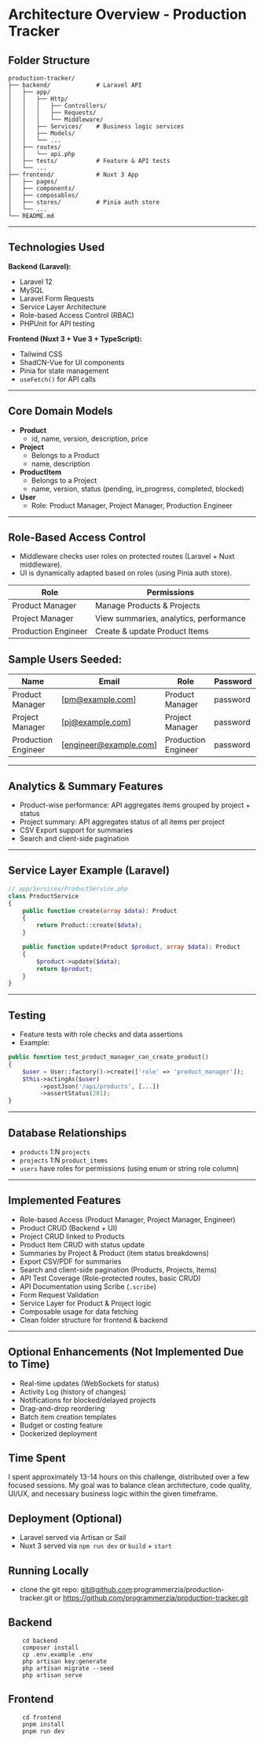 # Architecture Overview - Production Tracker

## Folder Structure

```
production-tracker/
├── backend/             # Laravel API
│   ├── app/
│   │   ├── Http/
│   │   │   ├── Controllers/
│   │   │   ├── Requests/
│   │   │   └── Middleware/
│   │   ├── Services/    # Business logic services
│   │   ├── Models/
│   │   └── ...
│   ├── routes/
│   │   └── api.php
│   ├── tests/           # Feature & API tests
│   └── ...
├── frontend/            # Nuxt 3 App
│   ├── pages/
│   ├── components/
│   ├── composables/
│   ├── stores/          # Pinia auth store
│   └── ...
└── README.md
```

---

## Technologies Used

**Backend (Laravel):**

- Laravel 12
- MySQL
- Laravel Form Requests
- Service Layer Architecture
- Role-based Access Control (RBAC)
- PHPUnit for API testing

**Frontend (Nuxt 3 + Vue 3 + TypeScript):**

- Tailwind CSS
- ShadCN-Vue for UI components
- Pinia for state management
- `useFetch()` for API calls

---

## Core Domain Models

- **Product**
  - id, name, version, description, price
- **Project**
  - Belongs to a Product
  - name, description
- **ProductItem**
  - Belongs to a Project
  - name, version, status (pending, in\_progress, completed, blocked)
- **User**
  - Role: Product Manager, Project Manager, Production Engineer

---

## Role-Based Access Control

- Middleware checks user roles on protected routes (Laravel + Nuxt middleware).
- UI is dynamically adapted based on roles (using Pinia auth store).

| Role                | Permissions                            |
| ------------------- | -------------------------------------- |
| Product Manager     | Manage Products & Projects             |
| Project Manager     | View summaries, analytics, performance |
| Production Engineer | Create & update Product Items          |

## Sample Users Seeded:
| Name                | Email                  | Role                | Password |
| ------------------- | ---------------------- | ------------------- | -------- |
| Product Manager     | [pm@example.com]       | Product Manager     | password |
| Project Manager     | [pj@example.com]       | Project Manager     | password |
| Production Engineer | [engineer@example.com] | Production Engineer | password |

---

## Analytics & Summary Features

- Product-wise performance: API aggregates items grouped by project + status
- Project summary: API aggregates status of all items per project
- CSV Export support for summaries
- Search and client-side pagination

---

## Service Layer Example (Laravel)

```php
// app/Services/ProductService.php
class ProductService
{
    public function create(array $data): Product
    {
        return Product::create($data);
    }

    public function update(Product $product, array $data): Product
    {
        $product->update($data);
        return $product;
    }
}
```

---

## Testing

- Feature tests with role checks and data assertions
- Example:

```php
public function test_product_manager_can_create_product()
{
    $user = User::factory()->create(['role' => 'product_manager']);
    $this->actingAs($user)
         ->postJson('/api/products', [...])
         ->assertStatus(201);
}
```

---

## Database Relationships

- `products` 1\:N `projects`
- `projects` 1\:N `product_items`
- `users` have roles for permissions (using enum or string role column)

---

## Implemented Features

- Role-based Access (Product Manager, Project Manager, Engineer)
- Product CRUD (Backend + UI)
- Project CRUD linked to Products
- Product Item CRUD with status update
- Summaries by Project & Product (item status breakdowns)
- Export CSV/PDF for summaries
- Search and client-side pagination (Products, Projects, Items)
- API Test Coverage (Role-protected routes, basic CRUD)
- API Documentation using Scribe (`.scribe`)
- Form Request Validation
- Service Layer for Product & Project logic
- Composable usage for data fetching
- Clean folder structure for frontend & backend

---

## Optional Enhancements (Not Implemented Due to Time)

- Real-time updates (WebSockets for status)
- Activity Log (history of changes)
- Notifications for blocked/delayed projects
- Drag-and-drop reordering
- Batch item creation templates
- Budget or costing feature
- Dockerized deployment

## Time Spent
I spent approximately 13-14 hours on this challenge, distributed over a few focused sessions. My goal was to balance clean architecture, code quality, UI/UX, and necessary business logic within the given timeframe.

## Deployment (Optional)

- Laravel served via Artisan or Sail
- Nuxt 3 served via `npm run dev` or `build` + `start`

## Running Locally
- clone the git repo: git@github.com:programmerzia/production-tracker.git or https://github.com/programmerzia/production-tracker.git
## Backend
```
    cd backend
    composer install
    cp .env.example .env
    php artisan key:generate
    php artisan migrate --seed
    php artisan serve
```
## Frontend
```
    cd frontend
    pnpm install
    pnpm run dev
```
